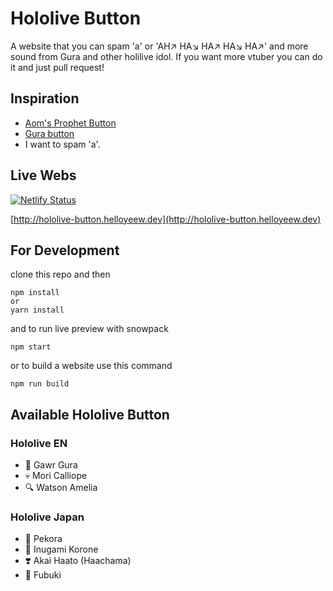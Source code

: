 # Hololive Button

A website that you can spam 'a' or 'AH↗️ HA↘️ HA↗️ HA↘️ HA↗️' and more sound from Gura and other holilive idol.
If you want more vtuber you can do it and just pull request!

## Inspiration

- [Aom's Prophet Button](https://github.com/SaltyAom/prophet-button)
- [Gura button](https://gura-button.helloyeew.dev)
- I want to spam 'a'.

## Live Webs

[![Netlify Status](https://api.netlify.com/api/v1/badges/d8f7a2ef-ea39-481e-83c2-49dc62dd6608/deploy-status)](https://app.netlify.com/sites/awesome-kowalevski-0d550e/deploys)

[http://hololive-button.helloyeew.dev](http://hololive-button.helloyeew.dev)

## For Development

clone this repo and then

```shell
npm install
or
yarn install
```

and to run live preview with snowpack

```shell
npm start
```

or to build a website use this command

```shell
npm run build
```

## Available Hololive Button

### Hololive EN

- 🦈 Gawr Gura
- 💀 Mori Calliope
- 🔍 Watson Amelia

### Hololive Japan

- 🥕 Pekora
- 🐶 Inugami Korone
- ❣️ Akai Haato (Haachama)
- 🌽 Fubuki
